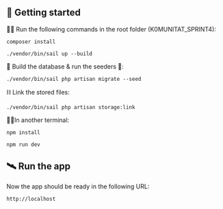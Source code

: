 ## 🚀 Getting started 

🏃🏻 Run the following commands in the root folder (K0MUNITAT_SPRINT4):

```
composer install
```

```
./vendor/bin/sail up --build
```

🔨 Build the database & run the seeders 🌱:

```
./vendor/bin/sail php artisan migrate --seed
```

⛓️ Link the stored files:

```
./vendor/bin/sail php artisan storage:link
```

👩‍💻In another terminal:

```
npm install
```

```
npm run dev
```

## 🛰 Run the app

Now the app should be ready in the following URL:

```
http://localhost
```